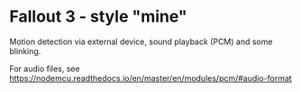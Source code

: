 # Fallout 3 - style "mine"

Motion detection via external device, sound playback (PCM) and some blinking.

For audio files, see https://nodemcu.readthedocs.io/en/master/en/modules/pcm/#audio-format

